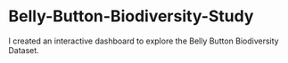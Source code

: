 # Belly-Button-Biodiversity-Study
I created an interactive dashboard to explore the Belly Button Biodiversity Dataset.
